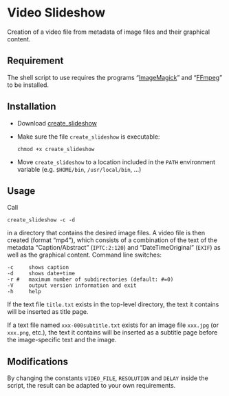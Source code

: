 # Video Slideshow

Creation of a video file from metadata of image files and their graphical content.

## Requirement

The shell script to use requires the programs “[ImageMagick](https://imagemagick.org/)” and “[FFmpeg](https://ffmpeg.org/)” to be installed.

## Installation

* Download [create_slideshow](./src/create_slideshow)

* Make sure the file `create_slideshow` is executable:

  ```
  chmod +x create_slideshow
  ```
  
* Move `create_slideshow` to a location included in the `PATH` environment variable (e.g. `$HOME/bin`, `/usr/local/bin`, ...)

## Usage

Call 

```
create_slideshow -c -d
```

in a directory that contains the desired image files. A video file is then created (format “mp4”), which consists of a combination of the text of the metadata “Caption/Abstract” (`IPTC:2:120`) and “DateTimeOriginal” (`EXIF`) as well as the graphical content. Command line switches:

```
-c     shows caption
-d     shows date+time
-r #   maximum number of subdirectories (default: #=0)
-V     output version information and exit
-h     help
```

If the text file `title.txt` exists in the top-level directory, the text it contains will be inserted as title page.

If a text file named `xxx-000subtitle.txt` exists for an image file `xxx.jpg` (or `xxx.png`, etc.), the text it contains will be inserted as a subtitle page before the image-specific text and the image.

## Modifications

By changing the constants `VIDEO_FILE`, `RESOLUTION` and `DELAY` inside the script, the result can be adapted to your own requirements.
